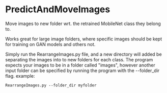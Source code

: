 # PredictAndMoveImages

Move images to new folder wrt. the retrained MobileNet class they belong to. 

Works great for large image folders, where specific images should be kept for training on GAN models and others not.

Simply run the RearrangeImages.py file, and a new directory will added be separating the images into to new folders for each class. The program expects your images to be in a folder called "images", however another input folder can be specified by running the program with the --folder_dir flag. example:
```
RearrangeImages.py --folder_dir myfolder
```
